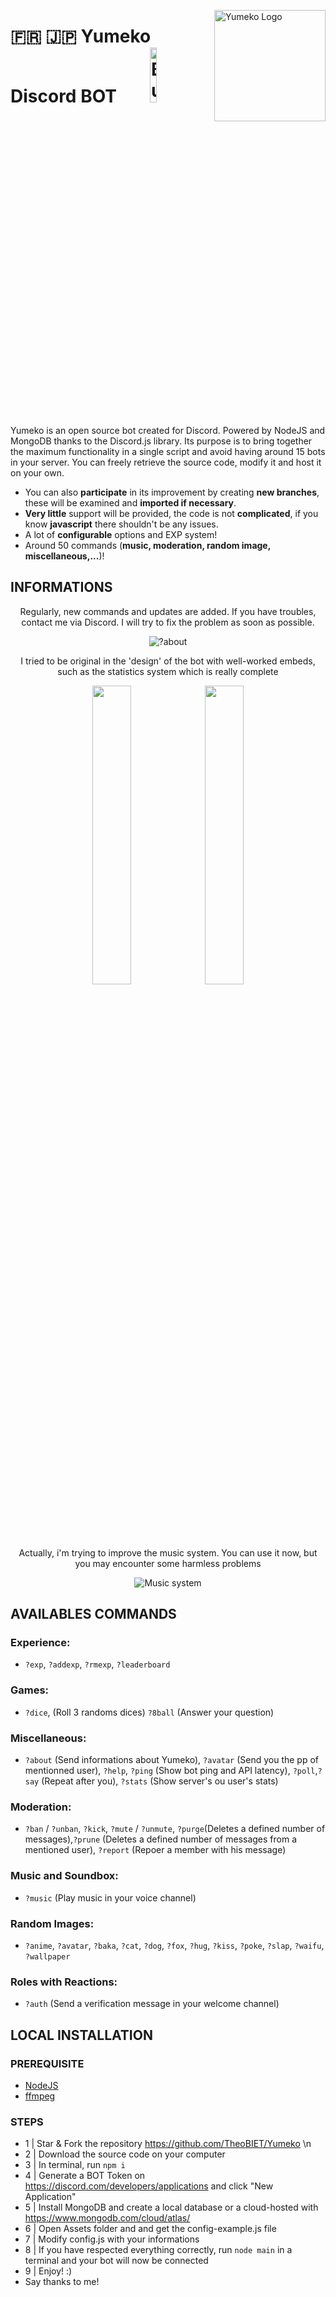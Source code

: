 <img src="https://cdn.discordapp.com/attachments/685246279495712889/816676785788813332/avatar.jpg" align="right"
     alt="Yumeko Logo" width="178" height="178">

# 🇫🇷 🇯🇵 Yumeko Discord BOT &nbsp;&nbsp;&nbsp;&nbsp;&nbsp;&nbsp;&nbsp;<a href="https://www.buymeacoffee.com/davdav" target="_blank"><img src="https://cdn.buymeacoffee.com/buttons/v2/default-red.png" alt="Buy Me A Coffee" width='15%' ></a>
Yumeko is an open source bot created for Discord. Powered by NodeJS and MongoDB thanks to the Discord.js library.
Its purpose is to bring together the maximum functionality in a single script and avoid having around 15 bots in your server. 
You can freely retrieve the source code, modify it and host it on your own.



* You can also **participate** in its improvement by creating **new branches**, these will be examined and **imported if necessary**.
* **Very little** support will be provided, the code is not **complicated**, if you know **javascript** there shouldn't be any issues.
* A lot of **configurable** options and EXP system!
* Around 50 commands (**music, moderation, random image, miscellaneous,...**)!

## INFORMATIONS

<p align="center">Regularly, new commands and updates are added. If you have troubles, contact me via Discord. I will try to fix the problem as soon as possible.</p>
<p align="center">
<img src="https://cdn.discordapp.com/attachments/685246279495712889/816680717169721374/unknown.png" alt="?about">
</p>

<p align="center">I tried to be original in the 'design' of the bot with well-worked embeds, such as the statistics system which is really complete</p>
<p align="center">
    <img src="https://cdn.discordapp.com/attachments/685246279495712889/816683050812440606/unknown.png" width='35%'>
    <img src="https://cdn.discordapp.com/attachments/685246279495712889/816683050812440606/unknown.png" width='35%'>
</p>

<p align="center">Actually, i'm trying to improve the music system. You can use it now, but you may encounter some harmless problems</p>
<p align="center">
<img src="https://cdn.discordapp.com/attachments/685246279495712889/816682150451347496/unknown.png" alt="Music system"'>
</p>
                                                                                                                       
## AVAILABLES COMMANDS
### Experience:
- `?exp`, `?addexp`, `?rmexp`, `?leaderboard`

### Games:
- `?dice`, (Roll 3 randoms dices) `?8ball` (Answer your question)

### Miscellaneous:
- `?about` (Send informations about Yumeko), `?avatar` (Send you the pp of mentionned user), `?help`, `?ping` (Show bot ping and API latency), `?poll`,`?say` (Repeat after you), `?stats` (Show server's ou user's stats)

### Moderation:
- `?ban` / `?unban`, `?kick`, `?mute` / `?unmute`, `?purge`(Deletes a defined number of messages),`?prune` (Deletes a defined number of messages from a mentioned user), `?report` (Repoer a member with his message)

### Music and Soundbox:
- `?music` (Play music in your voice channel)

### Random Images:
- `?anime`, `?avatar`, `?baka`, `?cat`, `?dog`, `?fox`, `?hug`, `?kiss`, `?poke`, `?slap`, `?waifu`, `?wallpaper`

### Roles with Reactions:
- `?auth` (Send a verification message in your welcome channel)

## LOCAL INSTALLATION
### PREREQUISITE
- [NodeJS](https://nodejs.org/en/)
- [ffmpeg](https://ffmpeg.org/)

### STEPS
- 1 | Star & Fork the repository https://github.com/TheoBIET/Yumeko \n
- 2 | Download the source code on your computer
- 3 | In terminal, run `npm i`
- 4 | Generate a BOT Token on https://discord.com/developers/applications and click "New Application"
- 5 | Install MongoDB and create a local database or a cloud-hosted with https://www.mongodb.com/cloud/atlas/
- 6 | Open Assets folder and and get the config-example.js file
- 7 | Modify config.js with your informations
- 8 | If you have respected everything correctly, run `node main` in a terminal and your bot will now be connected
- 9 | Enjoy! :)
- Say thanks to me!

